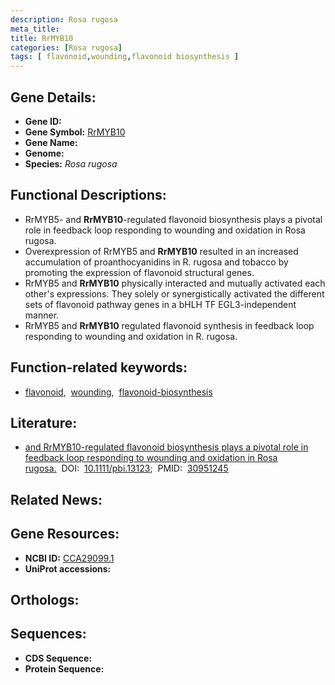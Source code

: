 ```yaml
---
description: Rosa rugosa
meta_title:
title: RrMYB10
categories: [Rosa rugosa]
tags: [ flavonoid,wounding,flavonoid biosynthesis ]
---
```


## Gene Details:
- **Gene ID:** []()
- **Gene Symbol:** <u>RrMYB10</u>
- **Gene Name:** 
- **Genome:** []()
- **Species:** *Rosa rugosa*

## Functional Descriptions:
   - RrMYB5- and **RrMYB10**-regulated flavonoid biosynthesis plays a pivotal role in feedback loop responding to wounding and oxidation in Rosa rugosa.
   - Overexpression of RrMYB5 and **RrMYB10** resulted in an increased accumulation of proanthocyanidins in R. rugosa and tobacco by promoting the expression of flavonoid structural genes. 
   - RrMYB5 and **RrMYB10** physically interacted and mutually activated each other's expressions. They solely or synergistically activated the different sets of flavonoid pathway genes in a bHLH TF EGL3-independent manner.
   - RrMYB5 and **RrMYB10** regulated flavonoid synthesis in feedback loop responding to wounding and oxidation in R. rugosa.

## Function-related keywords:
   - [flavonoid](/tags/flavonoid/),&nbsp;&nbsp;[wounding](/tags/wounding/),&nbsp;&nbsp;[flavonoid-biosynthesis](/tags/flavonoid-biosynthesis/)

## Literature:
   - [and RrMYB10-regulated flavonoid biosynthesis plays a pivotal role in feedback loop responding to wounding and oxidation in Rosa rugosa.](https://doi.org/10.1111/pbi.13123)&nbsp;&nbsp;DOI:&nbsp;&nbsp;[10.1111/pbi.13123](https://doi.org/10.1111/pbi.13123);&nbsp;&nbsp;PMID:&nbsp;&nbsp;[30951245](https://pubmed.ncbi.nlm.nih.gov/30951245/)

## Related News:

## Gene Resources:
- **NCBI ID:**  [CCA29099.1](https://www.ncbi.nlm.nih.gov/gene/?term=CCA29099.1)
- **UniProt accessions:**  [](https://www.uniprot.org/uniprotkb//entry)

## Orthologs:

## Sequences:
- **CDS Sequence:**
- **Protein Sequence:**
